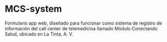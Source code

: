 # MCS-system
Formulario app web, diseñado para funcionar como sistema de registro de información del call center de telemedicina llamado Módulo Conectando Salud, ubicado en La Tinta, A. V.
